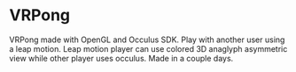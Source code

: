 # VRPong
VRPong made with OpenGL and Occulus SDK. Play with another user using a leap motion. Leap motion player can use colored 3D anaglyph asymmetric view while other player uses occulus. Made in a couple days.
